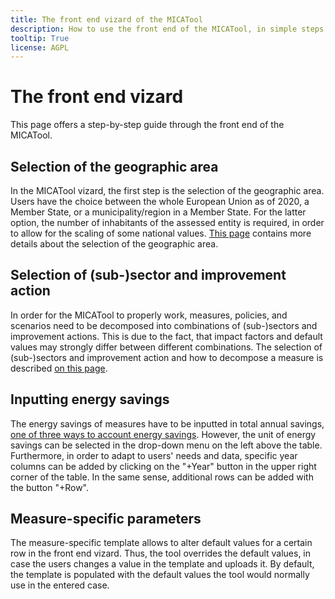 ```yaml
---
title: The front end vizard of the MICATool
description: How to use the front end of the MICATool, in simple steps
tooltip: True
license: AGPL
---
```


<!--
© 2023 - 2024 Fraunhofer-Gesellschaft e.V., München

SPDX-License-Identifier: AGPL-3.0-or-later
-->

The front end vizard
===

This page offers a step-by-step guide through the front end of the MICATool. 

Selection of the geographic area
-

In the MICATool vizard, the first step is the selection of the geographic area. Users have the choice between
the whole European Union as of 2020, a Member State, or a municipality/region in a Member State. For the latter
option, the number of inhabitants of the assessed entity is required, in order to allow for the scaling of some
national values. [This page](./geography.md) contains more details about the selection of the geographic area.

Selection of (sub-)sector and improvement action
-

In order for the MICATool to properly work, measures, policies, and scenarios need to be decomposed into combinations 
of (sub-)sectors and improvement actions. This is due to the fact, that impact factors and default values may strongly
differ between different combinations. The selection of (sub-)sectors and improvement action and how to decompose a 
measure is described [on this page](./specifying_subsector_action.md).


Inputting energy savings
-

The energy savings of measures have to be inputted in total annual savings, [one of three ways to account energy savings](./energy_savings_input.md).
However, the unit of energy savings can be selected in the drop-down menu on the left above the table.
Furthermore, in order to adapt to users' needs and data, specific year columns can be added by clicking on the "+Year"
button in the upper right corner of the table. In the same sense, additional rows can be added with the button "+Row".

Measure-specific parameters
-

The measure-specific template allows to alter default values for a certain row in the front end vizard. Thus, the tool
overrides the default values, in case the users changes a value in the template and uploads it. By default, the template
is populated with the default values the tool would normally use in the entered case. 